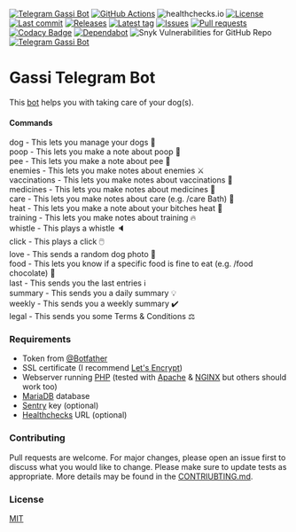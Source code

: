[![Telegram Gassi Bot](https://img.shields.io/badge/Telegram-Bot-blue?logo=telegram)](https://t.me/GassiTelegramBot/)
[![GitHub Actions](https://github.com/Crazy-Marvin/GassiTelegramBot/actions/workflows/ci.yml/badge.svg)](https://github.com/Crazy-Marvin/GassiTelegramBot/actions/workflows/ci.yml)
![healthchecks.io](https://img.shields.io/endpoint?url=https://healthchecks.io/badge/396c7d03-faf7-4562-9f83-1194d0/4EOhLWmS/Gassi.shields)
[![License](https://img.shields.io/github/license/Crazy-Marvin/GassiTelegramBot)](https://github.com/Crazy-Marvin/GassiTelegramBot/blob/trunk/LICENSE)
[![Last commit](https://img.shields.io/github/last-commit/Crazy-Marvin/GassiTelegramBot.svg?style=flat)](https://github.com/Crazy-Marvin/GassiTelegramBot/commits)
[![Releases](https://img.shields.io/github/downloads/Crazy-Marvin/GassiTelegramBot/total.svg?style=flat)](https://github.com/Crazy-Marvin/GassiTelegramBot/releases)
[![Latest tag](https://img.shields.io/github/tag/Crazy-Marvin/GassiTelegramBot.svg?style=flat)](https://github.com/Crazy-Marvin/GassiTelegramBot/tags)
[![Issues](https://img.shields.io/github/issues/Crazy-Marvin/GassiTelegramBot.svg?style=flat)](https://github.com/Crazy-Marvin/GassiTelegramBot/issues)
[![Pull requests](https://img.shields.io/github/issues-pr/Crazy-Marvin/GassiTelegramBot.svg?style=flat)](https://github.com/Crazy-Marvin/GassiTelegramBot/pulls)
[![Codacy Badge](https://app.codacy.com/project/badge/Grade/a9ec4ee98a93425ca8162b369adce3db)](https://www.codacy.com/gh/Crazy-Marvin/GassiTelegramBot/dashboard?utm_source=github.com&amp;utm_medium=referral&amp;utm_content=Crazy-Marvin/GassiTelegramBot&amp;utm_campaign=Badge_Grade)
[![Dependabot](https://badgen.net/badge/icon/dependabot?icon=dependabot&label)](https://python.org/)
![Snyk Vulnerabilities for GitHub Repo](https://img.shields.io/snyk/vulnerabilities/github/Crazy-Marvin/GassiTelegramBot)
[![Telegram Gassi Bot](https://img.shields.io/badge/PHP-blue?logo=php)](https://t.me/GassiTelegramBot)

# Gassi Telegram Bot

This [bot](https://t.me/GassiTelegramBot/) helps you with taking care of your dog(s). 

#### Commands

dog - This lets you manage your dogs 🐾  
poop - This lets you make a note about poop 💩  
pee - This lets you make a note about pee 💛  
enemies - This lets you make notes about enemies ⚔️  
vaccinations - This lets you make notes about vaccinations 💉  
medicines - This lets you make notes about medicines 💊  
care - This lets you make notes about care (e.g. /care Bath) 🛁  
heat - This lets you make a note about your bitches heat 🌋  
training - This lets you make notes about training 🔥  
whistle - This plays a whistle 🔈  
click - This plays a click 🖱️  
love - This sends a random dog photo 🥰  
food - This lets you know if a specific food is fine to eat (e.g. /food chocolate) 🍴    
last -  This sends you the last entries ℹ️  
summary - This sends you a daily summary 💡  
weekly - This sends you a weekly summary ✔️  
legal - This sends you some Terms & Conditions ⚖️  

### Requirements

- Token from [@Botfather](https://telegram.me/botfather)
- SSL certificate (I recommend [Let's Encrypt](https://letsencrypt.org/))
- Webserver running [PHP](https://www.php.net/) (tested with [Apache](https://httpd.apache.org/) & [NGINX](https://www.nginx.com/) but others should work too)
- [MariaDB](https://mariadb.org/) database 
- [Sentry](https://docs.sentry.io/platforms/python/) key (optional)
- [Healthchecks](https://healthchecks.io/#php) URL (optional)

### Contributing

Pull requests are welcome. For major changes, please open an issue first to discuss what you would like to change.
Please make sure to update tests as appropriate.
More details may be found in the [CONTRIUBTING.md](https://github.com/Crazy-Marvin/GassiTelegramBot/tree/trunk/.github/CONTRIBUTING.md).

### License

[MIT](https://choosealicense.com/licenses/mit/)

